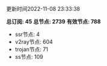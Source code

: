 更新时间2022-11-08 23:33:38

**总订阅: 45**
**总节点: 2739**
**有效节点: 788**
- ssr节点: 4
- v2ray节点: 604
- trojan节点: 71
- ss节点: 109

